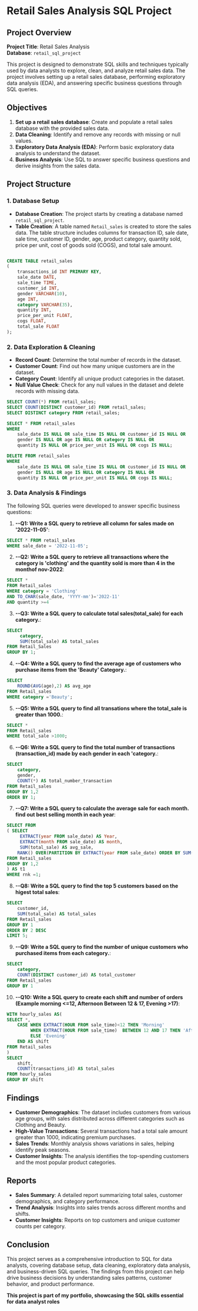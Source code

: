# Retail Sales Analysis SQL Project

## Project Overview

**Project Title**: Retail Sales Analysis  
**Database**: `retail_sql_project`

This project is designed to demonstrate SQL skills and techniques typically used by data analysts to explore, clean, and analyze retail sales data. The project involves setting up a retail sales database, performing exploratory data analysis (EDA), and answering specific business questions through SQL queries.
## Objectives

1. **Set up a retail sales database**: Create and populate a retail sales database with the provided sales data.
2. **Data Cleaning**: Identify and remove any records with missing or null values.
3. **Exploratory Data Analysis (EDA)**: Perform basic exploratory data analysis to understand the dataset.
4. **Business Analysis**: Use SQL to answer specific business questions and derive insights from the sales data.

## Project Structure

### 1. Database Setup

- **Database Creation**: The project starts by creating a database named `retail_sql_project`.
- **Table Creation**: A table named `Retail_sales` is created to store the sales data. The table structure includes columns for transaction ID, sale date, sale time, customer ID, gender, age, product category, quantity sold, price per unit, cost of goods sold (COGS), and total sale amount.

```sql

CREATE TABLE retail_sales
(
    transactions_id INT PRIMARY KEY,
    sale_date DATE,	
    sale_time TIME,
    customer_id INT,	
    gender VARCHAR(10),
    age INT,
    category VARCHAR(35),
    quantity INT,
    price_per_unit FLOAT,	
    cogs FLOAT,
    total_sale FLOAT
);
```

### 2. Data Exploration & Cleaning

- **Record Count**: Determine the total number of records in the dataset.
- **Customer Count**: Find out how many unique customers are in the dataset.
- **Category Count**: Identify all unique product categories in the dataset.
- **Null Value Check**: Check for any null values in the dataset and delete records with missing data.

```sql
SELECT COUNT(*) FROM retail_sales;
SELECT COUNT(DISTINCT customer_id) FROM retail_sales;
SELECT DISTINCT category FROM retail_sales;

SELECT * FROM retail_sales
WHERE 
    sale_date IS NULL OR sale_time IS NULL OR customer_id IS NULL OR 
    gender IS NULL OR age IS NULL OR category IS NULL OR 
    quantity IS NULL OR price_per_unit IS NULL OR cogs IS NULL;

DELETE FROM retail_sales
WHERE 
    sale_date IS NULL OR sale_time IS NULL OR customer_id IS NULL OR 
    gender IS NULL OR age IS NULL OR category IS NULL OR 
    quantity IS NULL OR price_per_unit IS NULL OR cogs IS NULL;
```

### 3. Data Analysis & Findings

The following SQL queries were developed to answer specific business questions:

1. **--Q1: Write a SQL query to retrieve all column for sales made on '2022-11-05'**:
```sql
SELECT * FROM retail_sales
WHERE sale_date = '2022-11-05';
```

2. **--Q2: Write a SQL query to retrieve all transactions where the category is 'clothing' and the quantity sold is more than 4 in the monthof nov-2022**:
```sql
SELECT *
FROM Retail_sales
WHERE category = 'Clothing' 
AND TO_CHAR(sale_date, 'YYYY-mm')='2022-11'
AND quantity >=4

```

3. **--Q3: Write a SQL query to calculate total sales(total_sale) for each category.**:
```sql
SELECT
     category,
	 SUM(total_sale) AS total_sales
FROM Retail_Sales
GROUP BY 1;
```

4. **--Q4: Write a SQL query to find the average age of customers who purchase items from the 'Beauty' Category.**:
```sql
SELECT 
	ROUND(AVG(age),2) AS avg_age
FROM Retail_sales
WHERE category ='Beauty';
```

5. **--Q5: Write a SQL query to find all transations where the total_sale is greater than 1000.**:
```sql
SELECT *
FROM Retail_sales
WHERE total_sale >1000;
```

6. **--Q6: Write a SQL query to find the total number of transactions (transaction_id) made by each gender in each 'category.**:
```sql
SELECT 
	category,
	gender,
	COUNT(*) AS total_number_transaction
FROM Retail_sales
GROUP BY 1,2
ORDER BY 1;
```

7. **--Q7: Write a SQL query to calculate the average sale for each month. find out best selling month in each year**:
```sql
SELECT FROM
( SELECT 
     EXTRACT(year FROM sale_date) AS Year,
	 EXTRACT(month FROM sale_date) AS month,
	 SUM(total_sale) AS avg_sale,
	RANK() OVER(PARTITION BY EXTRACT(year FROM sale_date) ORDER BY SUM(total_sale) DESC) AS rnk
FROM Retail_sales
GROUP BY 1,2
) AS t1
WHERE rnk =1;
```

8. **--Q8: Write a SQL query to find the top 5 customers based on the higest total sales**:
```sql
SELECT 
	customer_id,
	SUM(total_sale) AS total_sales
FROM Retail_sales
GROUP BY 1
ORDER BY 2 DESC
LIMIT 5;
```

9. **--Q9: Write a SQL query to find the number of unique customers who purchased items from each category.**:
```sql
SELECT 
	category,
	COUNT(DISTINCT customer_id) AS total_customer
FROM Retail_sales
GROUP BY 1
```

10. **--Q10: Write a SQL query to create each shift and number of orders (Example morning <=12, Afternoon Between 12 & 17, Evening >17)**:
```sql
WITH hourly_sales AS(
SELECT *,
	CASE WHEN EXTRACT(HOUR FROM sale_time)<12 THEN 'Morning'
		 WHEN EXTRACT(HOUR FROM sale_time)  BETWEEN 12 AND 17 THEN 'Afternoon'
		 ELSE 'Evening'
	END AS shift
FROM Retail_sales
)
SELECT
    shift,
	COUNT(transactions_id) AS total_sales
FROM hourly_sales
GROUP BY shift
```

## Findings

- **Customer Demographics**: The dataset includes customers from various age groups, with sales distributed across different categories such as Clothing and Beauty.
- **High-Value Transactions**: Several transactions had a total sale amount greater than 1000, indicating premium purchases.
- **Sales Trends**: Monthly analysis shows variations in sales, helping identify peak seasons.
- **Customer Insights**: The analysis identifies the top-spending customers and the most popular product categories.

## Reports

- **Sales Summary**: A detailed report summarizing total sales, customer demographics, and category performance.
- **Trend Analysis**: Insights into sales trends across different months and shifts.
- **Customer Insights**: Reports on top customers and unique customer counts per category.

## Conclusion

This project serves as a comprehensive introduction to SQL for data analysts, covering database setup, data cleaning, exploratory data analysis, and business-driven SQL queries. The findings from this project can help drive business decisions by understanding sales patterns, customer behavior, and product performance.


**This project is part of my portfolio, showcasing the SQL skills essential for data analyst roles**
